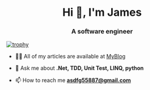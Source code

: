 <h1 align="center">Hi 👋, I'm James</h1>
<h3 align="center">A software engineer</h3>

[![trophy](https://github-profile-trophy.vercel.app/?username=ryo-ma&theme=onedark&column=2)](https://github.com/ryo-ma/github-profile-trophy)

- 👨‍💻 All of my articles are available at [MyBlog](https://codemachine0121.github.io/)

- 💬 Ask me about **.Net, TDD, Unit Test, LINQ, python**

- 📫 How to reach me **asdfg55887@gmail.com**
